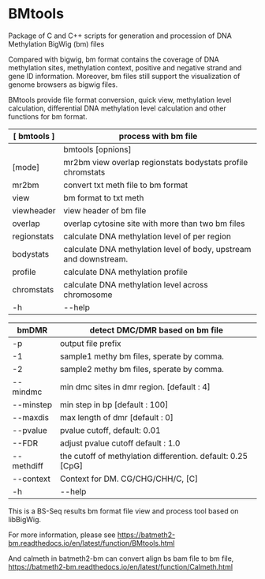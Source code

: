 # BMtools

Package of C and C++ scripts for generation and procession of DNA Methylation BigWig (bm) files

Compared with bigwig, bm format contains the coverage of DNA methylation sites, methylation context, positive and negative strand and gene ID information. Moreover, bm files still support the visualization of genome browsers as bigwig files.

BMtools provide file format conversion, quick view, methylation level calculation, differential DNA methylation level calculation and other functions for bm format.


| [ bmtools ]         | process with bm file                                                    |
|---------------------|--------------------------------------------------------------------------|
|                     | bmtools <mode> [opnions]                                                 |
| [mode]              | mr2bm view overlap regionstats bodystats profile chromstats             |
| mr2bm              | convert txt meth file to bm format                                      |
| view                | bm format to txt meth                                                   |
| viewheader          | view header of bm file                                                  |
| overlap             | overlap cytosine site with more than two bm files                       |
| regionstats         | calculate DNA methylation level of per region                            |
| bodystats           | calculate DNA methylation level of body, upstream and downstream.        |
| profile             | calculate DNA methylation profile                                        |
| chromstats          | calculate DNA methylation level across chromosome                        |
| -h|--help                                                                                      |

| bmDMR               | detect DMC/DMR based on bm file                                         |
|---------------------|--------------------------------------------------------------------------|
| -p                  | output file prefix                                                       |
| -1                  | sample1 methy bm files, sperate by comma.                               |
| -2                  | sample2 methy bm files, sperate by comma.                               |
| --mindmc            | min dmc sites in dmr region. [default : 4]                               |
| --minstep           | min step in bp [default : 100]                                           |
| --maxdis            | max length of dmr [default : 0]                                          |
| --pvalue            | pvalue cutoff, default: 0.01                                             |
| --FDR               | adjust pvalue cutoff default : 1.0                                       |
| --methdiff          | the cutoff of methylation differention. default: 0.25 [CpG]              |
| --context           | Context for DM. CG/CHG/CHH/C, [C]                                        |
| -h|--help                                                                                      | 


This is a BS-Seq results bm format file view and process tool based on libBigWig.

For more information, please see https://batmeth2-bm.readthedocs.io/en/latest/function/BMtools.html

And calmeth in batmeth2-bm can convert align bs bam file to bm file, https://batmeth2-bm.readthedocs.io/en/latest/function/Calmeth.html

